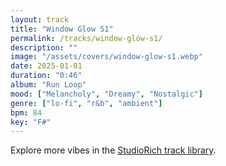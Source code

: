 ```yaml
---
layout: track
title: "Window Glow S1"
permalink: /tracks/window-glow-s1/
description: ""
image: "/assets/covers/window-glow-s1.webp"
date: 2025-01-01
duration: "0:46"
album: "Run Loop"
mood: ["Melancholy", "Dreamy", "Nostalgic"]
genre: ["lo-fi", "r&b", "ambient"]
bpm: 84
key: "F#"
---
```


Explore more vibes in the [StudioRich track library](/tracks/).

